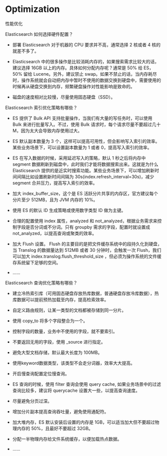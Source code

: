 # Optimization

 性能优化 



 Elasticsearch 如何选择硬件配置？ 



- 部署 Elasticsearch 对于机器的 CPU 要求并不高，通常选择 2 核或者 4 核的就差不多了。

- Elasticsearch 中的很多操作是比较消耗内存的，如果搜索需求比较大的话，建议选择 16GB 以上的内存。具体如何分配内存呢？通常是 50% 给 ES，50% 留给 Lucene。另外，建议禁止 swap。如果不禁止的话，当内存耗尽时，操作系统就会自动把内存中暂时不使用的数据交换到硬盘中，需要使用的时候再从硬盘交换到内存，频繁硬盘操作对性能影响是致命的。

- 磁盘的速度相对比较慢，尽量使用固态硬盘（SSD）。



 Elasticsearch 索引优化策略有哪些？ 

- ES 提供了 Bulk API 支持批量操作，当我们有大量的写任务时，可以使用 Bulk 来进行批量写入。不过，使用 Bulk 请求时，每个请求尽量不要超过几十 M，因为太大会导致内存使用过大。

- ES 默认副本数量为 3 个，这样可以提高可用性，但会影响写入索引的效率。某些业务场景下，可以设置副本数量为 1 或者 0，提高写入索引的效率。

- ES 在写入数据的时候，采用延迟写入的策略，默认 1 秒之后将内存中 segment 数据刷新到磁盘中，此时我们才能将数据搜索出来。这就是为什么 Elasticsearch 提供的是近实时搜索功能。某些业务场景下，可以增加刷新时间间隔比如设置刷新时间间隔为 30s(index.refresh_interval=30s)，减少 segment 合并压力，提高写入索引的效率。

- 加大 index_buffer_size，这个是 ES 活跃分片共享的内存区，官方建议每个分片至少 512MB，且为 JVM 内存的 10%。

- 使用 ES 的默认 ID 生成策略或使用数字类型 ID 做为主键。

- 合理的配置使用 index 属性，analyzed 和 not_analyzed，根据业务需求来控制字段是否分词或不分词。只有 groupby 需求的字段，配置时就设置成 not_analyzed，以提高查询或聚类的效率。

- 加大 Flush 设置。 Flush 的主要目的是把文件缓存系统中的段持久化到硬盘，当 Translog 的数据量达到 512MB 或者 30 分钟时，会触发一次 Flush，我们可以加大 index.translog.flush_threshold_size ，但必须为操作系统的文件缓存系统留下足够的空间。

- ......



 Elasticsearch 查询优化策略有哪些？ 



- 建立冷热索引库（可用固态硬盘存放热库数据，普通硬盘存放冷库数据），热库数据可以提前预热加载至内存，提高检索效率。

- 自定义路由规则，让某一类型的文档都被存储到同一分片。

- 使用 copy_to 将多个字段整合为一个。

- 控制字段的数量，业务中不使用的字段，就不要索引。

- 不要返回无用的字段，使用 _source 进行指定。

- 避免大型文档存储，默认最大长度为 100MB。

- 使用keyword数据类型，该类型不会走分词器，效率大大提高。

- 开启慢查询配置定位慢查询。

- ES 查询的时候，使用 filter 查询会使用 query cache, 如果业务场景中的过滤查询比较多，建议将 querycache 设置大一些，以提高查询速度。

- 尽量避免分页过深。

- 增加分片副本提高查询吞吐量，避免使用通配符。

- 加大堆内存，ES 默认安装后设置的内存是 1GB，可以适当加大但不要超过物理内存的 50%，且最好不要超过 32GB。

- 分配一半物理内存给文件系统缓存，以便加载热点数据。

- ......